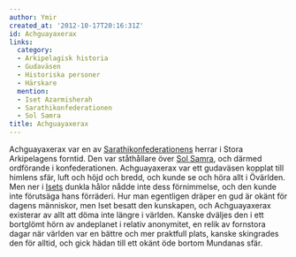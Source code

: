 ```yaml
---
author: Ymir
created_at: '2012-10-17T20:16:31Z'
id: Achguayaxerax
links:
  category:
  - Arkipelagisk historia
  - Gudaväsen
  - Historiska personer
  - Härskare
  mention:
  - Iset Azarmisherah
  - Sarathikonfederationen
  - Sol Samra
title: Achguayaxerax
---
```


Achguayaxerax var en av [Sarathikonfederationens] herrar i Stora Arkipelagens forntid. Den var
ståthållare över [Sol Samra], och därmed ordförande i konfederationen. Achguayaxerax var ett
gudaväsen kopplat till himlens sfär, luft och höjd och bredd, och kunde se och höra allt i Övärlden.
Men ner i [Isets] dunkla hålor nådde inte dess förnimmelse, och den kunde inte förutsäga hans
förräderi. Hur man egentligen dräper en gud är okänt för dagens människor, men Iset besatt den
kunskapen, och Achguayaxerax existerar av allt att döma inte längre i världen. Kanske dväljes den i
ett bortglömt hörn av andeplanet i relativ anonymitet, en relik av fornstora dagar när världen var
en bättre och mer praktfull plats, kanske skingrades den för alltid, och gick hädan till ett okänt
öde bortom Mundanas sfär.

  [Sarathikonfederationens]: Sarathikonfederationen
  [Sol Samra]: Sol_Samra
  [Isets]: Iset_Azarmisherah